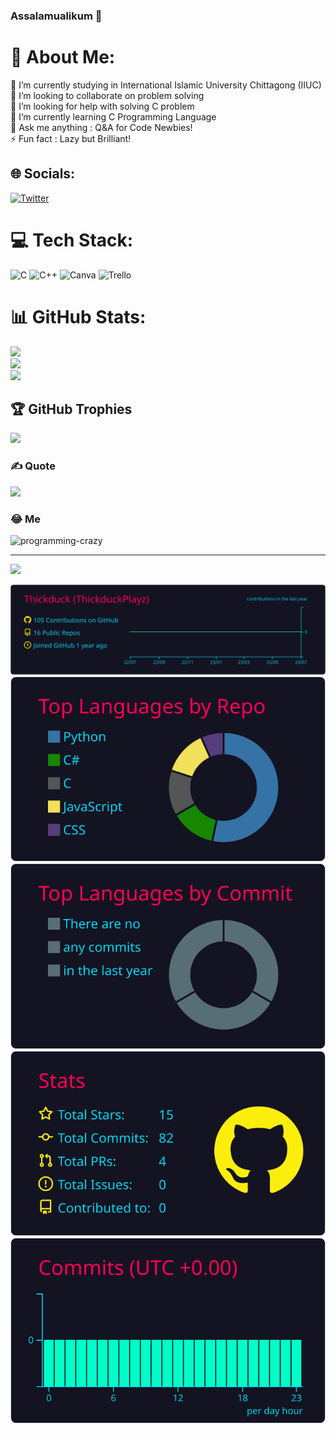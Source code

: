 ### Assalamualikum 👋

# 💫 About Me:
🔭 I’m currently studying in International Islamic University Chittagong (IIUC)<br>👯 I’m looking to collaborate on problem solving<br>🤝 I’m looking for help with solving C problem<br>🌱 I’m currently learning C Programming Language<br>💬 Ask me anything : Q&A for Code Newbies!<br>⚡ Fun fact : Lazy but Brilliant!


## 🌐 Socials:
[![Twitter](https://img.shields.io/badge/Twitter-%231DA1F2.svg?logo=Twitter&logoColor=white)](https://twitter.com/@AbdulMu98720553) 

# 💻 Tech Stack:
![C](https://img.shields.io/badge/c-%2300599C.svg?style=for-the-badge&logo=c&logoColor=white) ![C++](https://img.shields.io/badge/c++-%2300599C.svg?style=for-the-badge&logo=c%2B%2B&logoColor=white) ![Canva](https://img.shields.io/badge/Canva-%2300C4CC.svg?style=for-the-badge&logo=Canva&logoColor=white) ![Trello](https://img.shields.io/badge/Trello-%23026AA7.svg?style=for-the-badge&logo=Trello&logoColor=white)
# 📊 GitHub Stats:
![](https://github-readme-stats.vercel.app/api?username=Abdul-Mukit-001&theme=radical&hide_border=true&include_all_commits=true&count_private=true)<br/>
![](https://github-readme-streak-stats.herokuapp.com/?user=Abdul-Mukit-001&theme=radical&hide_border=true)<br/>
![](https://github-readme-stats.vercel.app/api/top-langs/?username=Abdul-Mukit-001&theme=radical&hide_border=true&include_all_commits=true&count_private=true&layout=compact)

## 🏆 GitHub Trophies
![](https://github-profile-trophy.vercel.app/?username=Abdul-Mukit-001&theme=radical&no-frame=false&no-bg=true&margin-w=4)

### ✍️ Quote
![](https://quotes-github-readme.vercel.app/api?type=horizontal&theme=radical)

### 😂 Me
![programming-crazy](https://github.com/Abdul-Mukit-001/Abdul-Mukit-001/assets/129657507/2949bc95-8741-472e-b22f-9677754eafc7)

---
[![](https://visitcount.itsvg.in/api?id=Abdul-Mukit-001&icon=0&color=12)](https://visitcount.itsvg.in)

<!-- Proudly created with GPRM ( https://gprm.itsvg.in ) -->

[![](https://raw.githubusercontent.com/Thickduck/Thickduck/master/profile-summary-card-output/2077/0-profile-details.svg)](https://github.com/vn7n24fzkq/github-profile-summary-cards)
[![](https://raw.githubusercontent.com/Thickduck/Thickduck/master/profile-summary-card-output/2077/1-repos-per-language.svg)](https://github.com/vn7n24fzkq/github-profile-summary-cards) [![](https://raw.githubusercontent.com/Thickduck/Thickduck/master/profile-summary-card-output/2077/2-most-commit-language.svg)](https://github.com/vn7n24fzkq/github-profile-summary-cards)
[![](https://raw.githubusercontent.com/Thickduck/Thickduck/master/profile-summary-card-output/2077/3-stats.svg)](https://github.com/vn7n24fzkq/github-profile-summary-cards) [![](https://raw.githubusercontent.com/Thickduck/Thickduck/master/profile-summary-card-output/2077/4-productive-time.svg)](https://github.com/vn7n24fzkq/github-profile-summary-cards)

